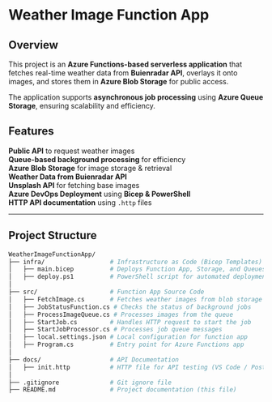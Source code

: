 # Weather Image Function App

## Overview
This project is an **Azure Functions-based serverless application** that fetches real-time weather data from **Buienradar API**, overlays it onto images, and stores them in **Azure Blob Storage** for public access.

The application supports **asynchronous job processing** using **Azure Queue Storage**, ensuring scalability and efficiency.

##  Features
**Public API** to request weather images  
**Queue-based background processing** for efficiency  
**Azure Blob Storage** for image storage & retrieval  
**Weather Data from Buienradar API**  
**Unsplash API** for fetching base images  
**Azure DevOps Deployment** using **Bicep & PowerShell**  
**HTTP API documentation** using `.http` files  

---

## Project Structure
```bash
WeatherImageFunctionApp/
├── infra/                  # Infrastructure as Code (Bicep Templates)
│   ├── main.bicep          # Deploys Function App, Storage, and Queues
│   ├── deploy.ps1          # PowerShell script for automated deployment
│
├── src/                    # Function App Source Code
│   ├── FetchImage.cs       # Fetches weather images from blob storage
│   ├── JobStatusFunction.cs # Checks the status of background jobs
│   ├── ProcessImageQueue.cs # Processes images from the queue
│   ├── StartJob.cs         # Handles HTTP request to start the job
│   ├── StartJobProcessor.cs # Processes job queue messages
│   ├── local.settings.json # Local configuration for function app
│   ├── Program.cs          # Entry point for Azure Functions app
│
├── docs/                   # API Documentation
│   ├── init.http           # HTTP file for API testing (VS Code / Postman)
│
├── .gitignore              # Git ignore file
├── README.md               # Project documentation (this file)
